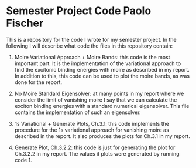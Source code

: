 # Semester Project Code Paolo Fischer

This is a repository for the code I wrote for my semester project. In the following I will describe what code the files in this repository contain:

1) Moire Variational Approach + Moire Bands: this code is the most important part. It is the implementation of the variational approach to find the excitonic binding energies with moire as described in my report. In addition to this, this code can be used to plot the moire bands, as was done for the report.

2) No Moire Standard Eigensolver: at many points in my report where we consider the limit of vanishing moire I say that we can calculate the exciton binding energies with a standard numerical eigensolver. This file contains the implementation of such an eigensolver.

3) 1s Variational + Generate Plots, Ch.3.1: this code implements the procedure for the 1s variational approach for vanishing moire as described in the report. It also produces the plots for Ch.3.1 in my report.

4) Generate Plot, Ch.3.2.2: this code is just for generating the plot for Ch.3.2.2 in my report. The values it plots were generated by running code 1.

